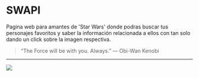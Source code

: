 # SWAPI

Pagina web para amantes de 'Star Wars' donde podras buscar tus personajes favoritos y saber la información relacionada a ellos con tan solo dando un click sobre la imagen respectiva.

>  “The Force will be with you. Always.” 
>                    — Obi-Wan Kenobi

***

![](public/assets/images/..)